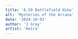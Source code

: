 ```yaml
---
title: '6.59 Battlefield Hike'
alt: 'Mysteries of the Arcana'
date: '2024-10-03'
author: 'J Gray'
artist: 'Keira'
---
```

